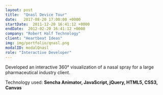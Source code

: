 ```yaml
---
layout: post
title:  "Qnasl Device Tour"
date:   2017-08-20 17:00:00 +0000
startDate:  2011-12-20 16:41:12 +0000
endDate:  2012-02-20 16:41:12 +0000
company: "Robert Half Technology"
client: "Heartbeat Ideas"
img: img/portfolio/qnasl.png
modalID: modalQnasl
role: "Interactive Developer"
---
```

Developed an interactive 360° visualization of a nasal spray for a large pharmaceutical industry client.

Technology used: **Sencha Animator, JavaScript, jQuery, HTML5, CSS3, Canvas**
